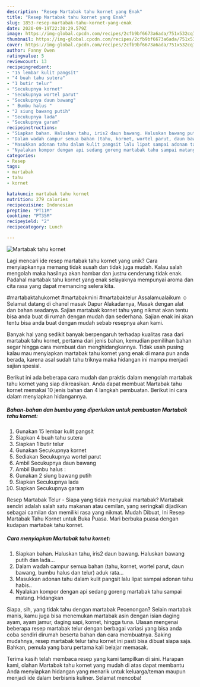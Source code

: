 ```yaml
---
description: "Resep Martabak tahu kornet yang Enak"
title: "Resep Martabak tahu kornet yang Enak"
slug: 1853-resep-martabak-tahu-kornet-yang-enak
date: 2020-09-19T22:30:29.579Z
image: https://img-global.cpcdn.com/recipes/2cfb9bf6673a6ada/751x532cq70/martabak-tahu-kornet-foto-resep-utama.jpg
thumbnail: https://img-global.cpcdn.com/recipes/2cfb9bf6673a6ada/751x532cq70/martabak-tahu-kornet-foto-resep-utama.jpg
cover: https://img-global.cpcdn.com/recipes/2cfb9bf6673a6ada/751x532cq70/martabak-tahu-kornet-foto-resep-utama.jpg
author: Fanny Owen
ratingvalue: 5
reviewcount: 13
recipeingredient:
- "15 lembar kulit pangsit"
- "4 buah tahu sutera"
- "1 butir telur"
- "Secukupnya kornet"
- "Secukupnya wortel parut"
- "Secukupnya daun bawang"
- " Bumbu halus "
- "2 siung bawang putih"
- "Secukupnya lada"
- "Secukupnya garam"
recipeinstructions:
- "Siapkan bahan. Haluskan tahu, iris2 daun bawang. Haluskan bawang putih dan lada..."
- "Dalam wadah campur semua bahan (tahu, kornet, wortel parut, daun bawang, bumbu halus dan telur) aduk rata..."
- "Masukkan adonan tahu dalam kulit pangsit lalu lipat sampai adonan tahu habis.."
- "Nyalakan kompor dengan api sedang goreng martabak tahu sampai matang. Hidangkan"
categories:
- Resep
tags:
- martabak
- tahu
- kornet

katakunci: martabak tahu kornet 
nutrition: 279 calories
recipecuisine: Indonesian
preptime: "PT11M"
cooktime: "PT35M"
recipeyield: "2"
recipecategory: Lunch

---
```



![Martabak tahu kornet](https://img-global.cpcdn.com/recipes/2cfb9bf6673a6ada/751x532cq70/martabak-tahu-kornet-foto-resep-utama.jpg)

Lagi mencari ide resep martabak tahu kornet yang unik? Cara menyiapkannya memang tidak susah dan tidak juga mudah. Kalau salah mengolah maka hasilnya akan hambar dan justru cenderung tidak enak. Padahal martabak tahu kornet yang enak selayaknya mempunyai aroma dan cita rasa yang dapat memancing selera kita.

#martabaktahukornet #martabakmini #martabaktelur Assalamualaikum ☺ Selamat datang di chanel masak Dapur Alakadarnya, Masak dengan alat dan bahan seadanya. Sajian martabak kornet tahu yang nikmat akan tentu bisa anda buat di rumah dengan mudah dan sederhana. Sajian enak ini akan tentu bisa anda buat dengan mudah sebab resepnya akan kami.

Banyak hal yang sedikit banyak berpengaruh terhadap kualitas rasa dari martabak tahu kornet, pertama dari jenis bahan, kemudian pemilihan bahan segar hingga cara membuat dan menghidangkannya. Tidak usah pusing kalau mau menyiapkan martabak tahu kornet yang enak di mana pun anda berada, karena asal sudah tahu triknya maka hidangan ini mampu menjadi sajian spesial.


Berikut ini ada beberapa cara mudah dan praktis dalam mengolah martabak tahu kornet yang siap dikreasikan. Anda dapat membuat Martabak tahu kornet memakai 10 jenis bahan dan 4 langkah pembuatan. Berikut ini cara dalam menyiapkan hidangannya.

<!--inarticleads1-->

##### Bahan-bahan dan bumbu yang diperlukan untuk pembuatan Martabak tahu kornet:

1. Gunakan 15 lembar kulit pangsit
1. Siapkan 4 buah tahu sutera
1. Siapkan 1 butir telur
1. Gunakan Secukupnya kornet
1. Sediakan Secukupnya wortel parut
1. Ambil Secukupnya daun bawang
1. Ambil  Bumbu halus :
1. Gunakan 2 siung bawang putih
1. Siapkan Secukupnya lada
1. Siapkan Secukupnya garam


Resep Martabak Telur - Siapa yang tidak menyukai martabak? Martabak sendiri adalah salah satu makanan atau cemilan, yang seringkali dijadikan sebagai camilan dan memiliki rasa yang nikmat. Mudah Dibuat, Ini Resep Martabak Tahu Kornet untuk Buka Puasa. Mari berbuka puasa dengan kudapan martabak tahu kornet. 

<!--inarticleads2-->

##### Cara menyiapkan Martabak tahu kornet:

1. Siapkan bahan. Haluskan tahu, iris2 daun bawang. Haluskan bawang putih dan lada...
1. Dalam wadah campur semua bahan (tahu, kornet, wortel parut, daun bawang, bumbu halus dan telur) aduk rata...
1. Masukkan adonan tahu dalam kulit pangsit lalu lipat sampai adonan tahu habis..
1. Nyalakan kompor dengan api sedang goreng martabak tahu sampai matang. Hidangkan


Siapa, sih, yang tidak tahu dengan martabak Pecenongan? Selain martabak manis, kamu juga bisa menemukan martabak asin dengan isian daging ayam, ayam jamur, daging sapi, kornet, hingga tuna. Ulasan mengenai beberapa resep martabak telur dengan berbagai variasi yang bisa anda coba sendiri dirumah beserta bahan dan cara membuatnya. Saking mudahnya, resep martabak telur tahu kornet ini pasti bisa dibuat siapa saja. Bahkan, pemula yang baru pertama kali belajar memasak. 

Terima kasih telah membaca resep yang kami tampilkan di sini. Harapan kami, olahan Martabak tahu kornet yang mudah di atas dapat membantu Anda menyiapkan hidangan yang menarik untuk keluarga/teman maupun menjadi ide dalam berbisnis kuliner. Selamat mencoba!
